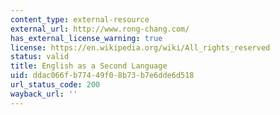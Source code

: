 ```yaml
---
content_type: external-resource
external_url: http://www.rong-chang.com/
has_external_license_warning: true
license: https://en.wikipedia.org/wiki/All_rights_reserved
status: valid
title: English as a Second Language
uid: ddac066f-b774-49f0-8b73-b7e6dde6d518
url_status_code: 200
wayback_url: ''
---
```

